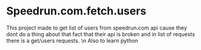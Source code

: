 # Speedrun.com.fetch.users
This project made to get list of users from speedrun.com api cause they dont do a thing about that fact that their api is broken and in list of requests there is a get/users requests. \n
Also to learn python
